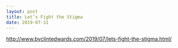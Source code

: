 ```yaml
---
layout: post
title: Let’s Fight the Stigma
date: 2019-07-31
---
```




http://www.byclintedwards.com/2019/07/lets-fight-the-stigma.html/
